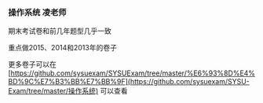 ### 操作系统 凌老师

期末考试卷和前几年题型几乎一致

重点做2015、2014和2013年的卷子

更多卷子可以在 [https://github.com/sysuexam/SYSUExam/tree/master/%E6%93%8D%E4%BD%9C%E7%B3%BB%E7%BB%9F](https://github.com/sysuexam/SYSU-Exam/tree/master/操作系统)  可以查看


